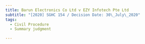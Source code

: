 ```yaml
---
title: Barun Electronics Co Ltd v EZY Infotech Pte Ltd
subtitle: "[2020] SGHC 154 / Decision Date: 30\_July\_2020"
tags:
  - Civil Procedure
  - Summary judgment

---
```

